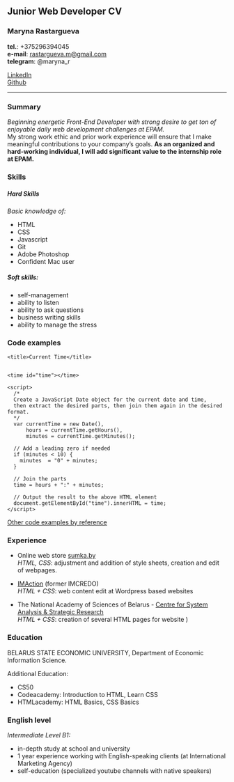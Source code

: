 ## Junior Web Developer CV    

### Maryna Rastargueva    

**tel.**: +375296394045  
**e-mail**: rastargueva.m@gmail.com  
**telegram**: @maryna_r  

[LinkedIn](https://www.linkedin.com/in/marina-rastorgueva-22aa0b42/)    
[Github](https://github.com/maryna-js)      

***  

### Summary    

*Beginning energetic Front-End Developer with strong desire to get ton of enjoyable daily web development challenges at EPAM.*   
My strong work ethic and prior work experience will ensure that I make meaningful contributions to your company’s goals. **As an organized and hard-working individual, I will add significant value to the internship role at EPAM.**   

### Skills  
##### Hard Skills  
*Basic knowledge of:*  
- HTML  
- CSS  
- Javascript  
- Git  
- Adobe Photoshop  
- Confident Mac user
##### Soft skills:  
- self-management  
- ability to listen  
- ability to ask questions  
- business writing skills  
- ability to manage the stress  

### Code examples    

```<!DOCTYPE html>
<title>Current Time</title>


<time id="time"></time>

<script>
  /* 
  Create a JavaScript Date object for the current date and time,
  then extract the desired parts, then join them again in the desired format.
  */
  var currentTime = new Date(),
      hours = currentTime.getHours(),
      minutes = currentTime.getMinutes();
  
  // Add a leading zero if needed
  if (minutes < 10) {
    minutes  = "0" + minutes; 
  }
  
  // Join the parts
  time = hours + ":" + minutes;
      
  // Output the result to the above HTML element
  document.getElementById("time").innerHTML = time;
</script>
```  

[Other code examples by reference](https://github.com/maryna-js)

### Experience

- Online web store [sumka.by](https://sumka.by/)   
*HTML, CSS*: adjustment and addition of style sheets, creation and edit of webpages.  


- [IMAction](http://www.im-action.com/) (former IMCREDO)   
*HTML + CSS*: web content edit at Wordpress based websites  


- The National Academy of Sciences of Belarus - [Centre for System Analysis & Strategic Research](http://center.basnet.by/index.htm)    
*HTML + CSS*: creation of several HTML pages for website
)

### Education

BELARUS STATE ECONOMIC UNIVERSITY, Department of Economic Information Science.

Additional Education:
- CS50
- Codeacademy: Introduction to HTML, Learn CSS
- HTMLacademy: HTML Basics, CSS Basics

### English level

*Intermediate Level B1:*
- in-depth study at school and university
- 1 year experience working with English-speaking clients (at International Marketing Agency)
- self-education (specialized youtube channels with native speakers)